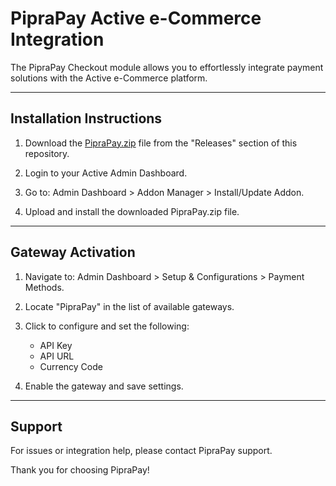PipraPay Active e-Commerce Integration
=========================================

The PipraPay Checkout module allows you to effortlessly integrate payment solutions with the Active e-Commerce platform.

-----------------------------------------
Installation Instructions
-----------------------------------------

1. Download the [PipraPay.zip](https://github.com/PipraPay/active-ecommerce-piprapay-gateway/releases/download/v1.0.0/piprapay.zip) file from the "Releases" section of this repository.

2. Login to your Active Admin Dashboard.

3. Go to: Admin Dashboard > Addon Manager > Install/Update Addon.

4. Upload and install the downloaded PipraPay.zip file.

-----------------------------------------
Gateway Activation
-----------------------------------------

1. Navigate to: Admin Dashboard > Setup & Configurations > Payment Methods.

2. Locate "PipraPay" in the list of available gateways.

3. Click to configure and set the following:

   - API Key
   - API URL
   - Currency Code
  
4. Enable the gateway and save settings.

-----------------------------------------
Support
-----------------------------------------

For issues or integration help, please contact PipraPay support.

Thank you for choosing PipraPay!
